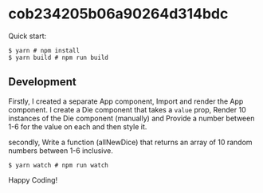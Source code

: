 # cob234205b06a90264d314bdc

Quick start:

```
$ yarn # npm install
$ yarn build # npm run build
````

## Development
Firstly,  I created a separate App component, Import and render the App component. I create a Die component that takes a `value` prop, Render 10 instances of the Die component (manually) and  Provide a number between 1-6 for the value on each and then style it.

secondly, Write a function (allNewDice) that returns an array of 10 random numbers between 1-6 inclusive.
 





```
$ yarn watch # npm run watch
```




Happy Coding!
